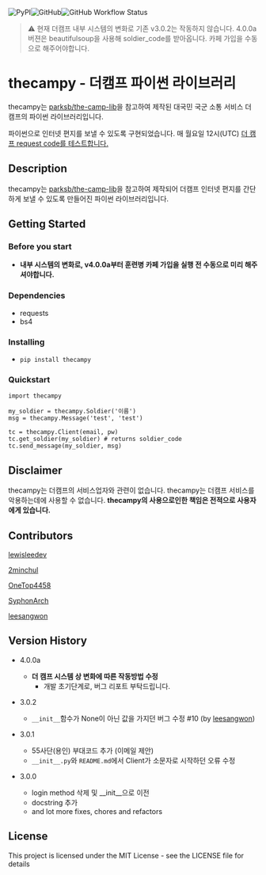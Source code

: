 ![PyPI](https://img.shields.io/pypi/v/thecampy?style=for-the-badge)![GitHub](https://img.shields.io/github/license/lewisleedev/thecampy?style=for-the-badge)![GitHub Workflow Status](https://img.shields.io/github/workflow/status/lewisleedev/thecampy/%EB%8D%94%EC%BA%A0%ED%94%84%20response%20%ED%99%95%EC%9D%B8?label=Response&style=for-the-badge)

> :warning: 현재 더캠프 내부 시스템의 변화로 기존 v3.0.2는 작동하지 않습니다. 4.0.0a 버젼은 beautifulsoup을 사용해 soldier_code를 받아옵니다. 카페 가입을 수동으로 해주어야합니다.

# thecampy - 더캠프 파이썬 라이브러리

thecampy는 [parksb/the-camp-lib](https://github.com/parksb/the-camp-lib)을 참고하여 제작된 대국민 국군 소통 서비스 더 캠프의 파이썬 라이브러리입니다. 

파이썬으로 인터넷 편지를 보낼 수 있도록 구현되었습니다. 매 월요일 12시(UTC) [더 캠프 request code를 테스트합니다.](https://github.com/lewisleedev/thecampy/actions)

## Description

thecampy는 [parksb/the-camp-lib](https://github.com/parksb/the-camp-lib)을 참고하여 제작되어 더캠프 인터넷 편지를 간단하게 보낼 수 있도록 만들어진 파이썬 라이브러리입니다.

## Getting Started

### Before you start

* **내부 시스템의 변화로, v4.0.0a부터 훈련병 카페 가입을 실행 전 수동으로 미리 해주셔야합니다.**

### Dependencies

* requests
* bs4

### Installing

* `pip install thecampy`

### Quickstart

```
import thecampy

my_soldier = thecampy.Soldier('이름')
msg = thecampy.Message('test', 'test')

tc = thecampy.Client(email, pw)
tc.get_soldier(my_soldier) # returns soldier_code
tc.send_message(my_soldier, msg)
```

## Disclaimer

thecampy는 더캠프의 서비스업자와 관련이 없습니다. thecampy는 더캠프 서비스를 악용하는데에 사용할 수 없습니다. **thecampy의 사용으로인한 책임은 전적으로 사용자에게 있습니다.**

## Contributors

[lewisleedev](https://github.com/lewisleedev)

[2minchul](https://github.com/2minchul)

[OneTop4458](https://github.com/OneTop4458)

[SyphonArch](https://github.com/SyphonArch)

[leesangwon](https://github.com/leeesangwon)

## Version History

- 4.0.0a
    - **더 캠프 시스템 상 변화에 따른 작동방법 수정**
        - 개발 초기단계로, 버그 리포트 부탁드립니다.

- 3.0.2
    - `__init__`함수가 None이 아닌 값을 가지던 버그 수정 #10 (by [leesangwon](https://github.com/leeesangwon))

- 3.0.1
    - 55사단(용인) 부대코드 추가 (이메일 제안)
    - `__init__.py`와 `README.md`에서 Client가 소문자로 시작하던 오류 수정

- 3.0.0
    - login method 삭제 및 __init__으로 이전
    - docstring 추가
    - and lot more fixes, chores and refactors

## License

This project is licensed under the MIT License - see the LICENSE file for details
